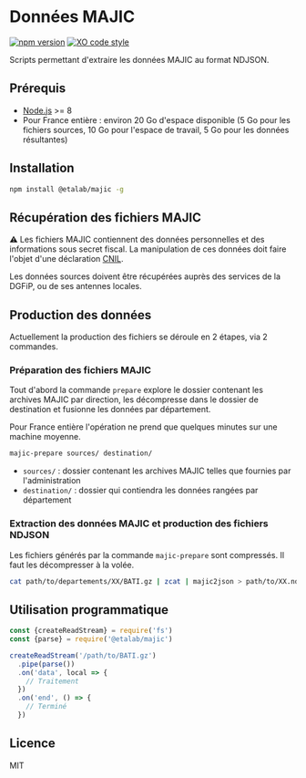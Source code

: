 # Données MAJIC

[![npm version](https://badge.fury.io/js/%40etalab%2Fmajic.svg)](https://badge.fury.io/js/%40etalab%2Fmajic)
[![XO code style](https://img.shields.io/badge/code_style-XO-5ed9c7.svg)](https://github.com/sindresorhus/xo)

Scripts permettant d'extraire les données MAJIC au format NDJSON.

## Prérequis

* [Node.js](https://nodejs.org) >= 8
* Pour France entière : environ 20 Go d'espace disponible (5 Go pour les fichiers sources, 10 Go pour l'espace de travail, 5 Go pour les données résultantes)

## Installation

```bash
npm install @etalab/majic -g
```

## Récupération des fichiers MAJIC

⚠️ Les fichiers MAJIC contiennent des données personnelles et des informations sous secret fiscal.
La manipulation de ces données doit faire l'objet d'une déclaration [CNIL](https://www.cnil.fr/).

Les données sources doivent être récupérées auprès des services de la DGFiP, ou de ses antennes locales.

## Production des données

Actuellement la production des fichiers se déroule en 2 étapes, via 2 commandes.

### Préparation des fichiers MAJIC

Tout d'abord la commande `prepare` explore le dossier contenant les archives MAJIC par direction, les décompresse dans le dossier de destination et fusionne les données par département.

Pour France entière l'opération ne prend que quelques minutes sur une machine moyenne.

```bash
majic-prepare sources/ destination/
```

* `sources/` : dossier contenant les archives MAJIC telles que fournies par l'administration
* `destination/` : dossier qui contiendra les données rangées par département

### Extraction des données MAJIC et production des fichiers NDJSON

Les fichiers générés par la commande `majic-prepare` sont compressés. Il faut les décompresser à la volée.

```bash
cat path/to/departements/XX/BATI.gz | zcat | majic2json > path/to/XX.ndjson
```

## Utilisation programmatique

```js
const {createReadStream} = require('fs')
const {parse} = require('@etalab/majic')

createReadStream('/path/to/BATI.gz')
  .pipe(parse())
  .on('data', local => {
    // Traitement
  })
  .on('end', () => {
    // Terminé
  })
```

## Licence

MIT
